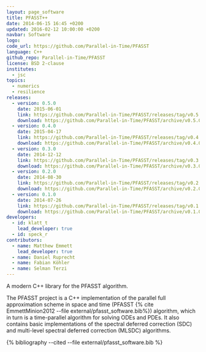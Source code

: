 ```yaml
---
layout: page_software
title: PFASST++
date: 2014-06-15 16:45 +0200
updated: 2016-02-12 10:00:00 +0200
navbar: Software
logo:
code_url: https://github.com/Parallel-in-Time/PFASST
language: C++
github_repo: Parallel-in-Time/PFASST
license: BSD 2-clause
institutes:
  - jsc
topics:
  - numerics
  - resilience
releases:
  - version: 0.5.0
    date: 2015-06-01
    link: https://github.com/Parallel-in-Time/PFASST/releases/tag/v0.5.0
    download: https://github.com/Parallel-in-Time/PFASST/archive/v0.5.0.zip
  - version: 0.4.0
    date: 2015-04-17
    link: https://github.com/Parallel-in-Time/PFASST/releases/tag/v0.4.0
    download: https://github.com/Parallel-in-Time/PFASST/archive/v0.4.0.zip
  - version: 0.3.0
    date: 2014-12-12
    link: https://github.com/Parallel-in-Time/PFASST/releases/tag/v0.3.0
    download: https://github.com/Parallel-in-Time/PFASST/archive/v0.3.0.zip
  - version: 0.2.0
    date: 2014-08-30
    link: https://github.com/Parallel-in-Time/PFASST/releases/tag/v0.2.0
    download: https://github.com/Parallel-in-Time/PFASST/archive/v0.2.0.zip
  - version: 0.1.0
    date: 2014-07-26
    link: https://github.com/Parallel-in-Time/PFASST/releases/tag/v0.1.0
    download: https://github.com/Parallel-in-Time/PFASST/archive/v0.1.0.zip
developers:
  - id: klatt_t
    lead_developer: true
  - id: speck_r
contributors:
  - name: Matthew Emmett
    lead_developer: true
  - name: Daniel Ruprecht
  - name: Fabian Köhler
  - name: Selman Terzi
---
```

A modern C++ library for the PFASST algorithm. 

The PFASST project is a C++ implementation of the parallel full approximation 
scheme in space and time (PFASST {% cite EmmettMinion2012 --file external/pfasst_software.bib%})
algorithm, which in turn is a time-parallel algorithm for solving ODEs and PDEs.
It also contains basic implementations of the spectral deferred correction (SDC) 
and multi-level spectral deferred correction (MLSDC) algorithms.

{% bibliography --cited --file external/pfasst_software.bib %}
